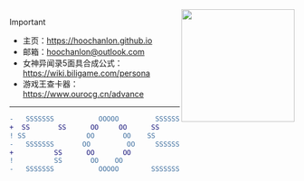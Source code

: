 	
<img align="right" src="https://i.ooxx.ooo/i/ZTQ0Z.png" style="width: auto; height: 200px;">

> [!IMPORTANT]
> - 主页：https://hoochanlon.github.io
> - 邮箱：hoochanlon@outlook.com
> - 女神异闻录5面具合成公式：https://wiki.biligame.com/persona
> - 游戏王查卡器：https://www.ourocg.cn/advance

---

```DIFF
-   SSSSSSS        	  OOOOO         SSSSSSS       团团团团团团团团团
+  SS       SS   	OO     OO      SS       SS    团      团     团
! SS               OO       OO    SS              团团团团团团团团团
-   SSSSSSS       OO         OO     SSSSSSS       团      团     团
+          SS  	   OO       OO             SS     团   团 团     团
!          SS    	OO    OO               SS     团      团     团
-   SSSSSSS        	  OOOOO        SSSSSSS        团团团团团团团团团
```

